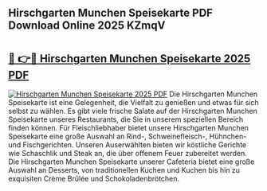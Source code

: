 ## Hirschgarten Munchen Speisekarte PDF Download Online 2025 KZmqV

# <h2><a href="http://gcacpx5.nevu.top/?p=Hirschgarten+Munchen+Speisekarte">🔗 👉🔴 Hirschgarten Munchen Speisekarte 2025 PDF</a></h2>

[![Hirschgarten Munchen Speisekarte 2025 PDF](https://i.imgur.com/dBaPXMq.png)](http://gcacpx5.nevu.top/?p=Hirschgarten+Munchen+Speisekarte)
Die Hirschgarten Munchen Speisekarte ist eine Gelegenheit, die Vielfalt zu genießen und etwas für sich selbst zu wählen. Es gibt viele frische Salate auf der Hirschgarten Munchen Speisekarte unseres Restaurants, die Sie in unserem speziellen Bereich finden können. Für Fleischliebhaber bietet unsere Hirschgarten Munchen Speisekarte eine große Auswahl an Rind-, Schweinefleisch-, Hühnchen- und Fischgerichten. Unseren Auserwählten bieten wir köstliche Gerichte wie Schaschlik und Steak an, die über offenem Feuer zubereitet werden. Die Hirschgarten Munchen Speisekarte unserer Cafeteria bietet eine große Auswahl an Desserts, von traditionellen Kuchen und Kuchen bis hin zu exquisiten Crème Brûlée und Schokoladenbrötchen.
